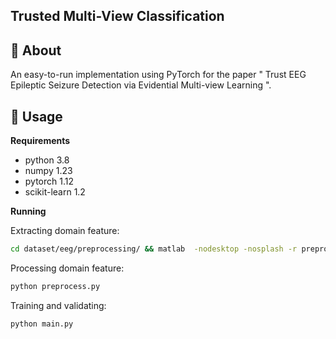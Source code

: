 Trusted Multi-View Classification
---

## 🧐 About

An easy-to-run implementation using PyTorch for the paper
"
Trust EEG Epileptic Seizure Detection via Evidential Multi-view Learning
".

## 🎈 Usage

**Requirements**

+ python 3.8
+ numpy 1.23
+ pytorch 1.12
+ scikit-learn 1.2

**Running**

Extracting domain feature:
```bash
cd dataset/eeg/preprocessing/ && matlab  -nodesktop -nosplash -r preprocessing_data.m
```

Processing domain feature:
```bash
python preprocess.py
```

Training and validating:
```bash
python main.py
```
